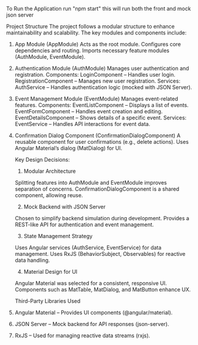 To Run the Application run "npm start" this will run both the front and mock json server

Project Structure
The project follows a modular structure to enhance maintainability and scalability. The key modules and components include:

1. App Module (AppModule)
   Acts as the root module.
   Configures core dependencies and routing.
   Imports necessary feature modules (AuthModule, EventModule).
2. Authentication Module (AuthModule)
   Manages user authentication and registration.
   Components:
   LoginComponent – Handles user login.
   RegistrationComponent – Manages new user registration.
   Services:
   AuthService – Handles authentication logic (mocked with JSON Server).
3. Event Management Module (EventModule)
   Manages event-related features.
   Components:
   EventListComponent – Displays a list of events.
   EventFormComponent – Handles event creation and editing.
   EventDetailsComponent – Shows details of a specific event.
   Services:
   EventService – Handles API interactions for event data.
4. Confirmation Dialog Component (ConfirmationDialogComponent)
   A reusable component for user confirmations (e.g., delete actions).
   Uses Angular Material’s dialog (MatDialog) for UI.

   Key Design Decisions:

   1. Modular Architecture

   Splitting features into AuthModule and EventModule improves separation of concerns.
   ConfirmationDialogComponent is a shared component, allowing reuse.

   2. Mock Backend with JSON Server

   Chosen to simplify backend simulation during development.
   Provides a REST-like API for authentication and event management.

   3. State Management Strategy

   Uses Angular services (AuthService, EventService) for data management.
   Uses RxJS (BehaviorSubject, Observables) for reactive data handling.

   4. Material Design for UI

   Angular Material was selected for a consistent, responsive UI.
   Components such as MatTable, MatDialog, and MatButton enhance UX.

   Third-Party Libraries Used

5. Angular Material – Provides UI components (@angular/material).
6. JSON Server – Mock backend for API responses (json-server).
7. RxJS – Used for managing reactive data streams (rxjs).

